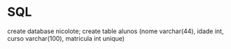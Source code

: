 # SQL

create database nicolote;
create table alunos
(nome varchar(44),
idade int,
curso varchar(100),
matricula int unique)	
